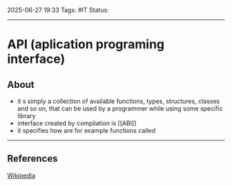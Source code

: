 
2025-06-27 19:33
Tags: #IT
Status:

---
# API (aplication programing interface)
## About
- it s simply a collection of available functions, types, structures, classes and so on, that can be used by a programmer while using some specific library
- interface created by compilation is [[ABI]]
- it specifies how are for example functions called


---
## References
[Wikipedia](https://cs.wikipedia.org/wiki/API)


